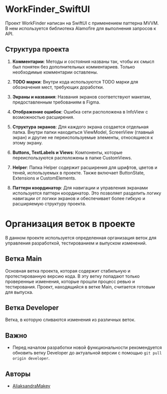 
# WorkFinder_SwiftUI

Проект WorkFinder написан на SwiftUI с применением паттерна MVVM. 
В нем используется библиотека Alamofire для выполнения запросов к API. 

## Структура проекта

1. **Комментарии**: Методы и состояния названы так, чтобы их смысл был понятен без дополнительных комментариев. Только необходимые комментарии оставлены.

2. **TODO марки**: Внутри кода используются TODO марки для обозначения мест, требующих доработки.

3. **Экраны и названия**: Названия экранов соответствуют макетам, предоставленным требованиям в Figma.

4. **Отображение ошибок**: Ошибка сети расположена в InfoView с возможностью расширения. 

5. **Структура экранов**: Для каждого экрана создается отдельная папка. Внутри папки находиться ViewModel, ScreenView (главный экран) и другие не переиспользуемые элементы, относящиеся к этому экрану.

6. **Buttons, TextLabels и Views**: Компоненты, которые переиспользуются  расположены в папке CustomViews.

7. **Helper**: Папка Helper содержит расширения для шрифтов, цветов и теней, используемых в проекте. Также включает ButtonState, Extensions и CustomElements.

8. **Паттерн координатор**: Для навигации и управления экранами используется паттерн координатор. Это позволяет разделить логику навигации от логики экранов и обеспечивает более гибкую и расширяемую структуру проекта.



# Организация веток в проекте

В данном проекте используется определенная организация веток для управления разработкой, тестированием и выпуском изменений.

## Ветка Main

Основная ветка проекта, которая содержит стабильную и протестированную версию кода. В эту ветку попадают только проверенные изменения, которые прошли процесс ревью и тестирования. Проект, находящийся в ветке Main, считается готовым для выпуска.

## Ветка Developer

Ветка, в которую сливаются изменения из различных веток.

## Важно

- Перед началом разработки новой функциональности рекомендуется обновить ветку Developer до актуальной версии с помощью `git pull origin developer`.

## Авторы
- [AliaksandraMakey](https://github.com/AliaksandraMakey)


